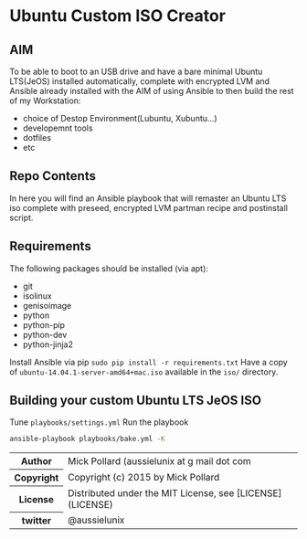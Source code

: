 # Ubuntu Custom ISO Creator

## AIM

To be able to boot to an USB drive and have a bare minimal Ubuntu LTS(JeOS) installed automatically, complete with encrypted LVM and Ansible already installed with the AIM of using Ansible to then build the rest of my Workstation:

* choice of Destop Environment(Lubuntu, Xubuntu...)
* developemnt tools
* dotfiles
* etc

## Repo Contents

In here you will find an Ansible playbook that will remaster an Ubuntu LTS iso complete with preseed, encrypted LVM partman recipe and postinstall script.

## Requirements

The following packages should be installed (via apt):

* git
* isolinux
* genisoimage
* python
* python-pip
* python-dev
* python-jinja2

Install Ansible via pip `sudo pip install -r requirements.txt`
Have a copy of `ubuntu-14.04.1-server-amd64+mac.iso` available in the `iso/` directory.

## Building your custom Ubuntu LTS JeOS ISO

Tune `playbooks/settings.yml`
Run the playbook

``` bash
ansible-playbook playbooks/bake.yml -K
```
<table>
  <tr>
    <th>Author</th><td>Mick Pollard (aussielunix at g mail dot com</td>
  </tr>
  <tr>
    <th>Copyright</th><td>Copyright (c) 2015 by Mick Pollard</td>
  </tr>
  <tr>
    <th>License</th><td>Distributed under the MIT License, see [LICENSE](LICENSE)</td>
  </tr>
  <tr>
    <th>twitter </th><td>@aussielunix</td>
  </tr>
</table>

